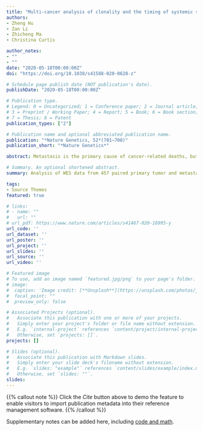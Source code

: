 ```yaml
---
title: "Multi-cancer analysis of clonality and the timing of systemic spread in paired primary tumors and metastases"
authors:
- Zheng Hu
- Zan Li
- Zhicheng Ma
- Christina Curtis

author_notes:
- ""
- ""
date: "2020-05-18T00:00:00Z"
doi: "https://doi.org/10.1038/s41588-020-0628-z"

# Schedule page publish date (NOT publication's date).
publishDate: "2020-05-18T00:00:00Z"

# Publication type.
# Legend: 0 = Uncategorized; 1 = Conference paper; 2 = Journal article;
# 3 = Preprint / Working Paper; 4 = Report; 5 = Book; 6 = Book section;
# 7 = Thesis; 8 = Patent
publication_types: ["2"]

# Publication name and optional abbreviated publication name.
publication: "*Nature Genetics, 52*(701–708)"
publication_short: "*Nature Genetics*"

abstract: Metastasis is the primary cause of cancer-related deaths, but the natural history, clonal evolution and impact of treatment are poorly understood. We analyzed whole-exome sequencing (WES) data from 457 paired primary tumor and metastatic samples from 136 patients with breast, colorectal and lung cancer, including untreated (n = 99) and treated (n = 100) metastases. Treated metastases often harbored private ‘driver’ mutations, whereas untreated metastases did not, suggesting that treatment promotes clonal evolution. Polyclonal seeding was common in untreated lymph node metastases (n = 17 out of 29, 59%) and distant metastases (n = 20 out of 70, 29%), but less frequent in treated distant metastases (n = 9 out of 94, 10%). The low number of metastasis-private clonal mutations is consistent with early metastatic seeding, which we estimated occurred 2–4 years before diagnosis across these cancers. Furthermore, these data suggest that the natural course of metastasis is selectively relaxed relative to early tumorigenesis and that metastasis-private mutations are not drivers of cancer spread but instead associated with drug resistance.

# Summary. An optional shortened abstract.
summary: Analysis of WES data from 457 paired primary tumor and metastatic samples in three cancer types reveals early metastatic seeding and the impact of drug treatment on metastatic clonal evolution.

tags:
- Source Themes
featured: true

# links:
# - name: ""
#   url: ""
# url_pdf: https://www.nature.com/articles/s41467-020-16995-y
url_code: ''
url_dataset: ''
url_poster: ''
url_project: ''
url_slides: ''
url_source: ''
url_video: ''

# Featured image
# To use, add an image named `featured.jpg/png` to your page's folder. 
# image:
#  caption: 'Image credit: [**Unsplash**](https://unsplash.com/photos/jdD8gXaTZsc)'
#  focal_point: ""
#  preview_only: false

# Associated Projects (optional).
#   Associate this publication with one or more of your projects.
#   Simply enter your project's folder or file name without extension.
#   E.g. `internal-project` references `content/project/internal-project/index.md`.
#   Otherwise, set `projects: []`.
projects: []

# Slides (optional).
#   Associate this publication with Markdown slides.
#   Simply enter your slide deck's filename without extension.
#   E.g. `slides: "example"` references `content/slides/example/index.md`.
#   Otherwise, set `slides: ""`.
slides:
---
```


{{% callout note %}}
Click the *Cite* button above to demo the feature to enable visitors to import publication metadata into their reference management software.
{{% /callout %}}

Supplementary notes can be added here, including [code and math](https://sourcethemes.com/academic/docs/writing-markdown-latex/).
